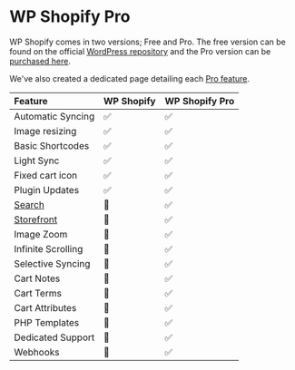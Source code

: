 # WP Shopify Pro

WP Shopify comes in two versions; Free and Pro. The free version can be found on the official [WordPress repository](https://wordpress.org/plugins/wpshopify/) and the Pro version can be [purchased here](https://wpshop.io/purchase).

We've also created a dedicated page detailing each [Pro feature](https://wpshopify-web.loc/pro/).

| Feature                                 | WP Shopify                     | WP Shopify Pro                 |
| :-------------------------------------- | :----------------------------- | :----------------------------- |
| Automatic Syncing                       | <span class="icon-l">✅</span> | <span class="icon-l">✅</span> |
| Image resizing                          | <span class="icon-l">✅</span> | <span class="icon-l">✅</span> |
| Basic Shortcodes                        | <span class="icon-l">✅</span> | <span class="icon-l">✅</span> |
| Light Sync                              | <span class="icon-l">✅</span> | <span class="icon-l">✅</span> |
| Fixed cart icon                         | <span class="icon-l">✅</span> | <span class="icon-l">✅</span> |
| Plugin Updates                          | <span class="icon-l">✅</span> | <span class="icon-l">✅</span> |
| [Search](shortcodes/wps_search)         | <span class="icon-l">🚫</span> | <span class="icon-l">✅</span> |
| [Storefront](shortcodes/wps_storefront) | <span class="icon-l">🚫</span> | <span class="icon-l">✅</span> |
| Image Zoom                              | <span class="icon-l">🚫</span> | <span class="icon-l">✅</span> |
| Infinite Scrolling                      | <span class="icon-l">🚫</span> | <span class="icon-l">✅</span> |
| Selective Syncing                       | <span class="icon-l">🚫</span> | <span class="icon-l">✅</span> |
| Cart Notes                              | <span class="icon-l">🚫</span> | <span class="icon-l">✅</span> |
| Cart Terms                              | <span class="icon-l">🚫</span> | <span class="icon-l">✅</span> |
| Cart Attributes                         | <span class="icon-l">🚫</span> | <span class="icon-l">✅</span> |
| PHP Templates                           | <span class="icon-l">🚫</span> | <span class="icon-l">✅</span> |
| Dedicated Support                       | <span class="icon-l">🚫</span> | <span class="icon-l">✅</span> |
| Webhooks                                | <span class="icon-l">🚫</span> | <span class="icon-l">✅</span> |
